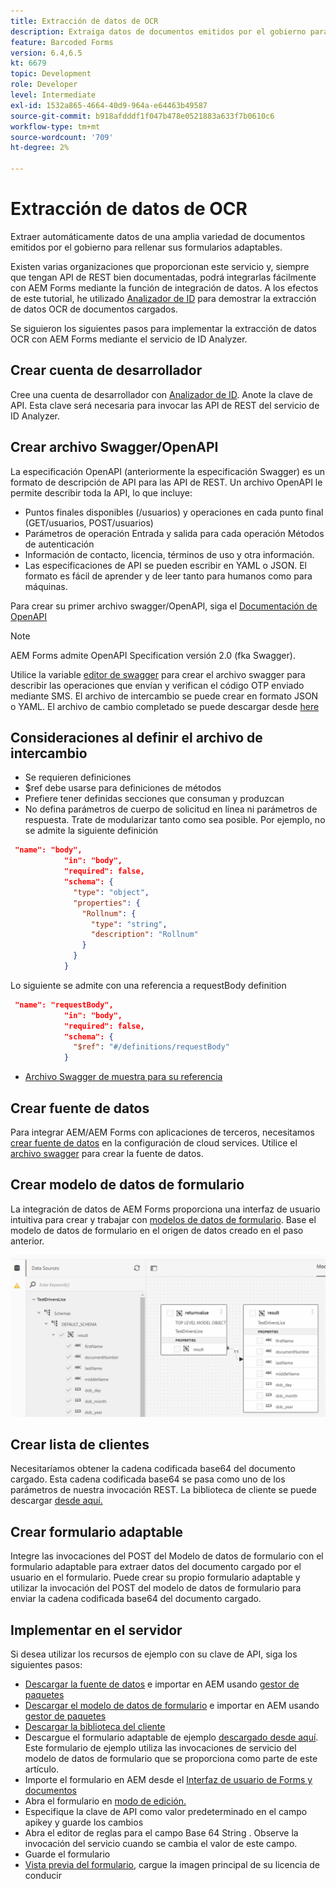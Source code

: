 ```yaml
---
title: Extracción de datos de OCR
description: Extraiga datos de documentos emitidos por el gobierno para rellenar formularios.
feature: Barcoded Forms
version: 6.4,6.5
kt: 6679
topic: Development
role: Developer
level: Intermediate
exl-id: 1532a865-4664-40d9-964a-e64463b49587
source-git-commit: b918afdddf1f047b478e0521883a633f7b0610c6
workflow-type: tm+mt
source-wordcount: '709'
ht-degree: 2%

---
```


# Extracción de datos de OCR

Extraer automáticamente datos de una amplia variedad de documentos emitidos por el gobierno para rellenar sus formularios adaptables.

Existen varias organizaciones que proporcionan este servicio y, siempre que tengan API de REST bien documentadas, podrá integrarlas fácilmente con AEM Forms mediante la función de integración de datos. A los efectos de este tutorial, he utilizado [Analizador de ID](https://www.idanalyzer.com/) para demostrar la extracción de datos OCR de documentos cargados.

Se siguieron los siguientes pasos para implementar la extracción de datos OCR con AEM Forms mediante el servicio de ID Analyzer.

## Crear cuenta de desarrollador

Cree una cuenta de desarrollador con [Analizador de ID](https://portal.idanalyzer.com/signin.html). Anote la clave de API. Esta clave será necesaria para invocar las API de REST del servicio de ID Analyzer.

## Crear archivo Swagger/OpenAPI

La especificación OpenAPI (anteriormente la especificación Swagger) es un formato de descripción de API para las API de REST. Un archivo OpenAPI le permite describir toda la API, lo que incluye:

* Puntos finales disponibles (/usuarios) y operaciones en cada punto final (GET/usuarios, POST/usuarios)
* Parámetros de operación Entrada y salida para cada operación Métodos de autenticación
* Información de contacto, licencia, términos de uso y otra información.
* Las especificaciones de API se pueden escribir en YAML o JSON. El formato es fácil de aprender y de leer tanto para humanos como para máquinas.

Para crear su primer archivo swagger/OpenAPI, siga el [Documentación de OpenAPI](https://swagger.io/docs/specification/2-0/basic-structure/)

>[!NOTE]
> AEM Forms admite OpenAPI Specification versión 2.0 (fka Swagger).

Utilice la variable [editor de swagger](https://editor.swagger.io/) para crear el archivo swagger para describir las operaciones que envían y verifican el código OTP enviado mediante SMS. El archivo de intercambio se puede crear en formato JSON o YAML. El archivo de cambio completado se puede descargar desde [here](assets/drivers-license-swagger.zip)

## Consideraciones al definir el archivo de intercambio

* Se requieren definiciones
* $ref debe usarse para definiciones de métodos
* Prefiere tener definidas secciones que consuman y produzcan
* No defina parámetros de cuerpo de solicitud en línea ni parámetros de respuesta. Trate de modularizar tanto como sea posible. Por ejemplo, no se admite la siguiente definición

```json
 "name": "body",
            "in": "body",
            "required": false,
            "schema": {
              "type": "object",
              "properties": {
                "Rollnum": {
                  "type": "string",
                  "description": "Rollnum"
                }
              }
            }
```

Lo siguiente se admite con una referencia a requestBody definition

```json
 "name": "requestBody",
            "in": "body",
            "required": false,
            "schema": {
              "$ref": "#/definitions/requestBody"
            }
```

* [Archivo Swagger de muestra para su referencia](assets/sample-swagger.json)

## Crear fuente de datos

Para integrar AEM/AEM Forms con aplicaciones de terceros, necesitamos [crear fuente de datos](https://experienceleague.adobe.com/docs/experience-manager-learn/forms/ic-web-channel-tutorial/parttwo.html) en la configuración de cloud services. Utilice el [archivo swagger](assets/drivers-license-swagger.zip) para crear la fuente de datos.

## Crear modelo de datos de formulario

La integración de datos de AEM Forms proporciona una interfaz de usuario intuitiva para crear y trabajar con [modelos de datos de formulario](https://experienceleague.adobe.com/docs/experience-manager-65/forms/form-data-model/create-form-data-models.html). Base el modelo de datos de formulario en el origen de datos creado en el paso anterior.

![fdm](assets/test-dl-fdm.PNG)

## Crear lista de clientes

Necesitaríamos obtener la cadena codificada base64 del documento cargado. Esta cadena codificada base64 se pasa como uno de los parámetros de nuestra invocación REST.
La biblioteca de cliente se puede descargar [desde aquí.](assets/drivers-license-client-lib.zip)

## Crear formulario adaptable

Integre las invocaciones del POST del Modelo de datos de formulario con el formulario adaptable para extraer datos del documento cargado por el usuario en el formulario. Puede crear su propio formulario adaptable y utilizar la invocación del POST del modelo de datos de formulario para enviar la cadena codificada base64 del documento cargado.

## Implementar en el servidor

Si desea utilizar los recursos de ejemplo con su clave de API, siga los siguientes pasos:

* [Descargar la fuente de datos](assets/drivers-license-source.zip) e importar en AEM usando [gestor de paquetes](http://localhost:4502/crx/packmgr/index.jsp)
* [Descargar el modelo de datos de formulario](assets/drivers-license-fdm.zip) e importar en AEM usando [gestor de paquetes](http://localhost:4502/crx/packmgr/index.jsp)
* [Descargar la biblioteca del cliente](assets/drivers-license-client-lib.zip)
* Descargue el formulario adaptable de ejemplo [descargado desde aquí](assets/adaptive-form-dl.zip). Este formulario de ejemplo utiliza las invocaciones de servicio del modelo de datos de formulario que se proporciona como parte de este artículo.
* Importe el formulario en AEM desde el [Interfaz de usuario de Forms y documentos](http://localhost:4502/aem/forms.html/content/dam/formsanddocuments)
* Abra el formulario en [modo de edición.](http://localhost:4502/editor.html/content/forms/af/driverslicenseandpassport.html)
* Especifique la clave de API como valor predeterminado en el campo apikey y guarde los cambios
* Abra el editor de reglas para el campo Base 64 String . Observe la invocación del servicio cuando se cambia el valor de este campo.
* Guarde el formulario
* [Vista previa del formulario](http://localhost:4502/content/dam/formsanddocuments/driverslicenseandpassport/jcr:content?wcmmode=disabled), cargue la imagen principal de su licencia de conducir
